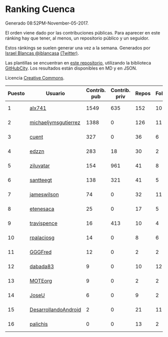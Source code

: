 # Ranking Cuenca

Generado 08:52PM-November-05-2017.

El orden viene dado por las contribuciones públicas. Para aparecer en este ránking hay que tener, al menos, un repositorio público y un seguidor.

Estos ránkings se suelen generar una vez a la semana. Generados por [Israel Blancas @iblancasa](https://github.com/iblancasa/) [(Twitter)](https://twitter.com/iblancasa).

Las plantillas se encuentran en [este repositorio](https://github.com/iblancasa/GH-Spanish-Ranking), utilizando la biblioteca [GitHubCity](https://github.com/iblancasa/GitHubCity). Los resultados están disponibles en MD y en JSON.

Licencia [Creative Commons](https://creativecommons.org/licenses/by/4.0/).

| Puesto   |  Usuario  | Contrib. pub | Contrib. priv |Repos| Followers | Desde |  Avatar  |
|----------|-----------|--------------|---------------|-----|-----------|-------|----------|
|1|[alx741](https://github.com/alx741)|1549|635|152|10|2012-10-12|![alx741](https://avatars0.githubusercontent.com/u/2545720)|
|2|[michaeljymsgutierrez](https://github.com/michaeljymsgutierrez)|1388|0|126|11|2016-05-30|![michaeljymsgutierrez](https://avatars0.githubusercontent.com/u/19644179)|
|3|[cuent](https://github.com/cuent)|327|0|36|6|2013-08-17|![cuent](https://avatars3.githubusercontent.com/u/5248968)|
|4|[edzzn](https://github.com/edzzn)|283|18|30|2|2015-10-02|![edzzn](https://avatars1.githubusercontent.com/u/14936466)|
|5|[ziluvatar](https://github.com/ziluvatar)|154|961|41|8|2012-02-09|![ziluvatar](https://avatars2.githubusercontent.com/u/1424663)|
|6|[santteegt](https://github.com/santteegt)|138|321|41|5|2011-07-19|![santteegt](https://avatars1.githubusercontent.com/u/926341)|
|7|[jameswilson](https://github.com/jameswilson)|74|0|32|11|2010-04-14|![jameswilson](https://avatars0.githubusercontent.com/u/243532)|
|8|[etenesaca](https://github.com/etenesaca)|25|0|17|5|2013-02-14|![etenesaca](https://avatars2.githubusercontent.com/u/3594639)|
|9|[travispence](https://github.com/travispence)|16|413|10|4|2011-12-02|![travispence](https://avatars2.githubusercontent.com/u/1236534)|
|10|[rpalaciosg](https://github.com/rpalaciosg)|14|0|8|6|2015-03-25|![rpalaciosg](https://avatars0.githubusercontent.com/u/11642622)|
|11|[GGGFred](https://github.com/GGGFred)|12|0|2|2|2013-01-15|![GGGFred](https://avatars3.githubusercontent.com/u/3277081)|
|12|[dabada83](https://github.com/dabada83)|9|0|10|12|2010-02-26|![dabada83](https://avatars3.githubusercontent.com/u/211490)|
|13|[MOTEorg](https://github.com/MOTEorg)|9|0|2|2|2013-10-17|![MOTEorg](https://avatars1.githubusercontent.com/u/5705296)|
|14|[JoseU](https://github.com/JoseU)|6|0|9|2|2014-05-08|![JoseU](https://avatars1.githubusercontent.com/u/7528517)|
|15|[DesarrollandoAndroid](https://github.com/DesarrollandoAndroid)|2|0|21|11|2014-06-22|![DesarrollandoAndroid](https://avatars2.githubusercontent.com/u/7956170)|
|16|[palichis](https://github.com/palichis)|0|0|13|2|2011-03-29|![palichis](https://avatars1.githubusercontent.com/u/697345)|
